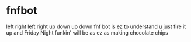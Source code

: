 # fnfbot
left right left right up down up down
fnf bot is ez to understand u just fire it up and Friday Night funkin' will be as ez as making chocolate chips
